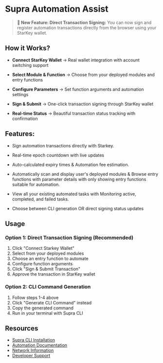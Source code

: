 # Supra Automation Assist

> **👀 New Feature: Direct Transaction Signing:** You can now sign and register automation transactions directly from the browser using your StarKey wallet.

## How it Works?

- **Connect StarKey Wallet** → Real wallet integration with account switching support

- **Select Module & Function** → Choose from your deployed modules and entry functions  

- **Configure Parameters** → Set function arguments and automation settings

- **Sign & Submit** → One-click transaction signing through StarKey wallet

- **Real-time Status** → Beautiful transaction status tracking with confirmation

## Features:

- Sign automation transactions directly with Starkey.

- Real-time epoch countdown with live updates

- Auto-calculated expiry times & Automation fee estimation.

- Automatically scan and display user's deployed modules & Browse entry functions with parameter details with only showing entry functions suitable for automation.

- View all your existing automated tasks with Monitoring active, completed, and failed tasks.

- Choose between CLI generation OR direct signing
status updates

## Usage

### **Option 1: Direct Transaction Signing (Recommended)**
1. Click "Connect Starkey Wallet"
2. Select from your deployed modules
3. Choose an entry function to automate
4. Configure function arguments
5. Click "Sign & Submit Transaction"
6. Approve the transaction in StarKey wallet

### **Option 2: CLI Command Generation**
1. Follow steps 1-4 above
2. Click "Generate CLI Command" instead
3. Copy the generated command
4. Run in your terminal with Supra CLI

## Resources

- [Supra CLI Installation](https://docs.supra.com/network/move/getting-started/supra-cli-with-docker)
- [Automation Documentation](https://docs.supra.com/automation)
- [Network Information](https://docs.supra.com/network/move/network-information)
- [Developer Support](https://discord.gg/supralabs)